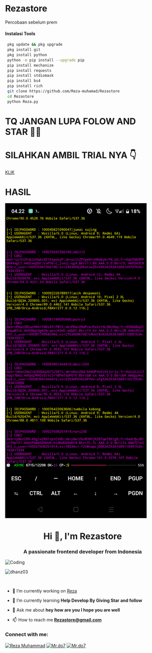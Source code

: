 # Rezastore
Percobaan sebelum prem

#### Instalasi Tools
``` bash
 pkg update && pkg upgrade
 pkg install git
 pkg install python
 python -m pip install --upgrade pip
 pip install mechanize
 pip install requests
 pip install stdiomask
 pip install bs4
 pip install rich
 git clone https://github.com/Reza-muhamad/Rezastore
 cd Rezastore
 python Reza.py
```
# TQ JANGAN LUPA FOLOW AND STAR 🌟💖

# SILAHKAN AMBIL TRIAL NYA 👇
[KLIK](https://lapakaman.com/pEVYRdh93ikSF)


# HASIL 
[![](https://github.com/Reza-muhamad/Cimeng/blob/main/Screenshot_20230712-042255.png)](https://www.mediafire.com/file/ye2rkv4wlaebwk0/repo/Kakak_Adik_Ngent0d.mp4/file)

<!---
Rezastore/Rezastore is a ✨ special ✨ repository because its `README.md` (this file) appears on your GitHub profile.
You can click the Preview link to take a look at your changes.
--->
<h1 align="center">Hi 👋, I'm Rezastore</h1>
<h3 align="center">A passionate frontend developer from Indonesia</h3>
<img align="righ" alt="Coding" width="400" src="https://cdn.dribbble.com/users/1162077/screenshots/3848914/programmer.gif">

<p align="left"> <img src="https://komarev.com/ghpvc/?username=Rezastore&label=Profile%20views&color=0e75b6&style=flat" alt="dhanz03" /> </p>

<p align="left"> <a href="https://twitter.com/" target="blank"><img src="https://img.shields.io/twitter/follow/?logo=twitter&style=for-the-badge" alt="" /></a> </p>

- 🔭 I’m currently working on [Reza](https://github.com/Reza-muhamad/sonew)

- 🌱 I’m currently learning **Help Develop By Giving Star and follow**

- 💬 Ask me about **hey how are you I hope you are well**

- 📫 How to reach me **Rezastore@gmail.com**

<h3 align="left">Connect with me:</h3>
<p align="left">
<a href="https://fb.com/m.reza087" target="blank"><img align="center" src="https://raw.githubusercontent.com/rahuldkjain/github-profile-readme-generator/master/src/images/icons/Social/facebook.svg" alt="Reza Muhammad" height="30" width="40" /></a>
<a href="https://instagram.com/mrd.o7" target="blank"><img align="center" src="https://raw.githubusercontent.com/rahuldkjain/github-profile-readme-generator/master/src/images/icons/Social/instagram.svg" alt="Mr.do7" height="30" width="40" /></a>
<a href="https://www.youtube.com/@mr_do007" target="blank"><img align="center" src="https://raw.githubusercontent.com/rahuldkjain/github-profile-readme-generator/master/src/images/icons/Social/youtube.svg" alt="Mr.do7" height="30" width="40" /></a>
</p>
